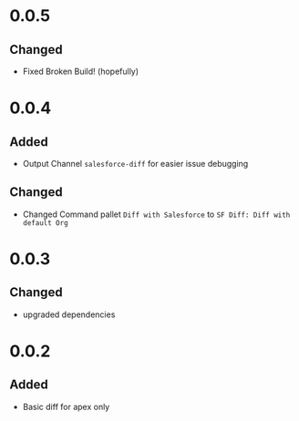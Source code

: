 # 0.0.5

## Changed 
- Fixed Broken Build! (hopefully)

# 0.0.4

## Added 
- Output Channel `salesforce-diff` for easier issue debugging

## Changed
- Changed Command pallet `Diff with Salesforce` to `SF Diff: Diff with default Org`

# 0.0.3

## Changed 
- upgraded dependencies

# 0.0.2

## Added 
- Basic diff for apex only